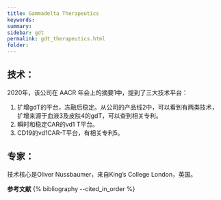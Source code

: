 ```yaml
---
title: Gammadelta Therapeutics
keywords: 
summary: 
sidebar: gdt
permalink: gdt_therapeutics.html
folder: 
---
```


## 技术：

2020年，该公司在 AACR 年会上的摘要1中，提到了三大技术平台：

1. 扩增gdT的平台，冻融后稳定。从公司的产品线2中，可以看到有两类技术，扩增来源于血液3及皮肤4的gdT，可以查到相关专利。
2. 瞬时和稳定CAR的vd1 T平台。
3. CD19的vd1CAR-T平台，有相关专利5。

## 专家：
技术核心是Oliver Nussbaumer，来自King’s College London，英国。

**参考文献**
{% bibliography --cited_in_order %}

